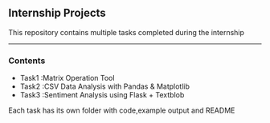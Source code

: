 ## Internship Projects
This repository contains multiple tasks completed during the internship

---

### Contents
- Task1 :Matrix Operation Tool
- Task2 :CSV Data Analysis with Pandas & Matplotlib
- Task3 :Sentiment Analysis using Flask + Textblob

Each task has its own folder with code,example output and README
